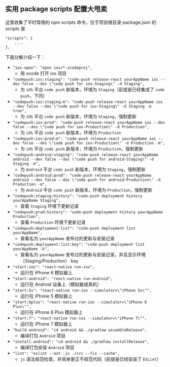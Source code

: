 ## 实用 package scripts 配置大甩卖

这里收集了平时常用的 npm scripts 命令，位于项目根目录 package.json 的 scripts 里

```
"scripts": {
    ....
},
```

下面分解介绍一下：

* `"ios-open": "open ios/*.xcodeproj",`
  * 用 xcode 打开 ios 项目
* `"codepush:ios:staging": "code-push release-react yourAppName ios --dev false --des \"code push for ios-Staging\" -d Staging",`
  * 为 `iOS` 平台 `code push` 新版本，环境为 `Staging`（前提是已经集成了 `code push`，下同）
* `"codepush:ios:staging:m": "code-push release-react yourAppName ios --dev false --des \"code push for ios-Staging\" -d Staging -m true",`
  * 为 `iOS` 平台 `code push` 新版本，环境为 `Staging`，强制更新
* `"codepush:ios:prod": "code-push release-react yourAppName ios --dev false --des \"code push for ios-Production\" -d Production",`
  * 为 `iOS` 平台 `code push` 新版本，环境为 `Production`
* `"codepush:ios:prod:m": "code-push release-react yourAppName ios --dev false --des \"code push for ios-Production\" -d Production -m",`
  * 为 `iOS` 平台 `code push` 新版本，环境为 `Production`，强制更新
* `"codepush:android:staging": "code-push release-react yourAppName android --dev false --des \"code push for android-Staging\" -d Staging -m",`
  * 为 `Android` 平台 `code push` 新版本，环境为 `Staging`，强制更新
* `"codepush:android:prod": "code-push release-react yourAppName android --dev false --des \"code push for android-Production\" -d Production -m",`
  * 为 `Android` 平台 `code push` 新版本，环境为 `Production`，强制更新
* `"codepush:staging:history": "code-push deployment history yourAppName Staging",`
  * 查看 `Staging` 环境下更新记录
* `"codepush:prod:history": "code-push deployment history yourAppName Production",`
  * 查看 `Production` 环境下更新记录
* `"codepush:deployment:list": "code-push deployment list yourAppName",`
  * 查看名为 `yourAppName` 发布过的更新与安装记录
* `"codepush:deployment:list:key": "code-push deployment list yourAppName -k",`
  * 查看名为 `yourAppName` 发布过的更新与安装记录，并且显示环境（Staging/Production） key
* `"start:ios": "react-native run-ios",`
  * 运行在 iPhone 6 模拟器上
* `"start:android": "react-native run-android",`
  * 运行在 Android 设备上（模拟器或真机）
* `"start:5s": "react-native run-ios --simulator=\"iPhone 5s\"",`
  * 运行在 iPhone 5 模拟器上
* `"start:6plus": "react-native run-ios --simulator=\"iPhone 6 Plus\"",`
  * 运行在 iPhone 6 Plus 模拟器上
* `"start:7": "react-native run-ios --simulator=\"iPhone 7\"",`
  * 运行在 iPhone 7 模拟器上
* `"build-android": "cd android && ./gradlew assembleRelease",`
  * 编译打包 `Android` 项目
* `"install-android": "cd android && ./gradlew installRelease",`
  * 编译打包安装 `Android` 项目
* `"lint": "eslint --ext .js ./src --fix --cache",`
  * `js` 语法规范检查，并简单更正不规范代码（前提是已经安装了 `ESLint`）

